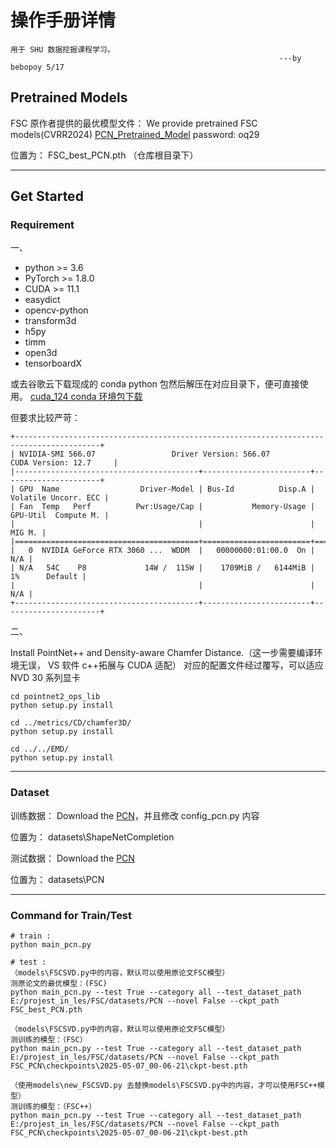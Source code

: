 # 操作手册详情

    用于 SHU 数据挖掘课程学习。
                                                                ---by bebopoy 5/17

## Pretrained Models

FSC 原作者提供的最优模型文件：
We provide pretrained FSC models(CVRR2024) [PCN_Pretrained_Model](https://pan.baidu.com/s/1jzripjQKxOahAvymF9Vp7g?pwd=oq29) password: oq29

位置为：
FSC_best_PCN.pth （仓库根目录下）

---

## Get Started

### Requirement

一、

- python >= 3.6
- PyTorch >= 1.8.0
- CUDA >= 11.1
- easydict
- opencv-python
- transform3d
- h5py
- timm
- open3d
- tensorboardX

或去谷歌云下载现成的 conda python 包然后解压在对应目录下，便可直接使用。
[cuda_124 conda 环境包下载](https://drive.google.com/file/d/1bK--kCKqEJ9ke90QCFqdLGW0Oj7sSt9c/view?usp=sharing)

但要求比较严苛：

```
+-----------------------------------------------------------------------------------------+
| NVIDIA-SMI 566.07                 Driver Version: 566.07         CUDA Version: 12.7     |
|-----------------------------------------+------------------------+----------------------+
| GPU  Name                  Driver-Model | Bus-Id          Disp.A | Volatile Uncorr. ECC |
| Fan  Temp   Perf          Pwr:Usage/Cap |           Memory-Usage | GPU-Util  Compute M. |
|                                         |                        |               MIG M. |
|=========================================+========================+======================|
|   0  NVIDIA GeForce RTX 3060 ...  WDDM  |   00000000:01:00.0  On |                  N/A |
| N/A   54C    P8             14W /  115W |    1709MiB /   6144MiB |      1%      Default |
|                                         |                        |                  N/A |
+-----------------------------------------+------------------------+----------------------+

```

二、

Install PointNet++ and Density-aware Chamfer Distance.（这一步需要编译环境无误， VS 软件 c++拓展与 CUDA 适配）
对应的配置文件经过覆写，可以适应 NVD 30 系列显卡

```
cd pointnet2_ops_lib
python setup.py install

cd ../metrics/CD/chamfer3D/
python setup.py install

cd ../../EMD/
python setup.py install
```

---

### Dataset

训练数据：
Download the [PCN](https://gateway.infinitescript.com/s/ShapeNetCompletion)，并且修改 config_pcn.py 内容

位置为：
datasets\ShapeNetCompletion

测试数据：
Download the [PCN](https://drive.google.com/file/d/1OvvRyx02-C_DkzYiJ5stpin0mnXydHQ7/view?usp=sharing)

位置为：
datasets\PCN

---

### Command for Train/Test

```
# train :
python main_pcn.py

# test :
（models\FSCSVD.py中的内容，默认可以使用原论文FSC模型）
测原论文的最优模型：(FSC)
python main_pcn.py --test True --category all --test_dataset_path E:/projest_in_les/FSC/datasets/PCN --novel False --ckpt_path FSC_best_PCN.pth

（models\FSCSVD.py中的内容，默认可以使用原论文FSC模型）
测训练的模型：（FSC）
python main_pcn.py --test True --category all --test_dataset_path E:/projest_in_les/FSC/datasets/PCN --novel False --ckpt_path FSC_PCN\checkpoints\2025-05-07_00-06-21\ckpt-best.pth

（使用models\new_FSCSVD.py 去替换models\FSCSVD.py中的内容，才可以使用FSC++模型）
测训练的模型：（FSC++）
python main_pcn.py --test True --category all --test_dataset_path E:/projest_in_les/FSC/datasets/PCN --novel False --ckpt_path FSC_PCN\checkpoints\2025-05-07_00-06-21\ckpt-best.pth

```
